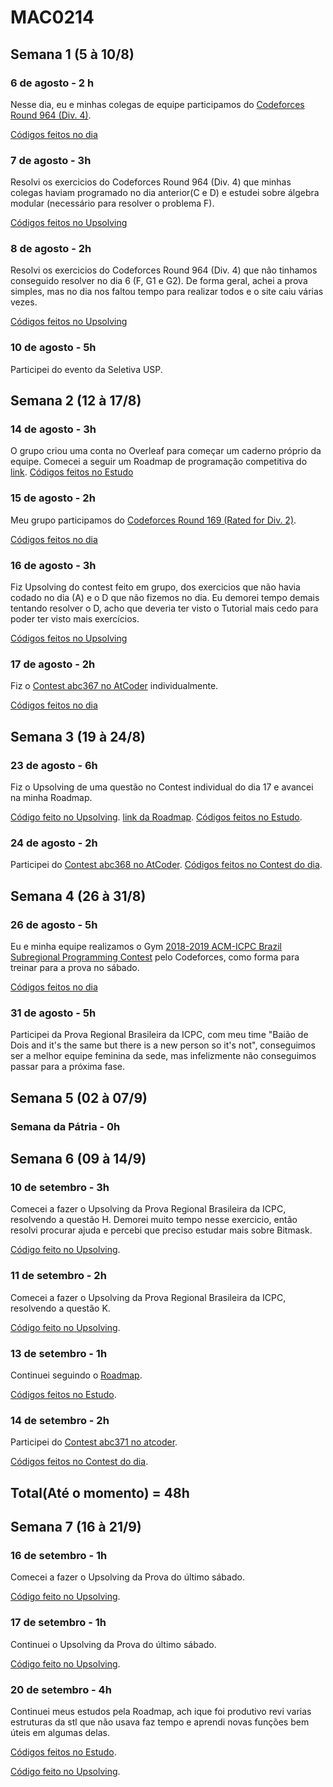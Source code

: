 # MAC0214

## Semana 1 (5 à 10/8)

### 6 de agosto - 2 h
Nesse dia, eu e minhas colegas de equipe participamos do [Codeforces Round 964 (Div. 4)](https://codeforces.com/contest/1999).

[Códigos feitos no dia](Contest/Codeforces/Round_964/No_dia)

### 7 de agosto - 3h
Resolvi os exercicios do Codeforces Round 964 (Div. 4) que minhas colegas haviam programado no dia anterior(C e D) e estudei sobre álgebra modular (necessário para resolver o problema F).

[Códigos feitos no Upsolving](Contest/Codeforces/Round_964/Upsolving)

### 8 de agosto - 2h
Resolvi os exercicios do Codeforces Round 964 (Div. 4) que não tinhamos conseguido resolver no dia 6 (F, G1 e G2). De forma geral, achei a prova simples, mas no dia nos faltou tempo para realizar todos e o site caiu várias vezes.

[Códigos feitos no Upsolving](Contest/Codeforces/Round_964/Upsolving)

### 10 de agosto - 5h
Participei do evento da Seletiva USP.



## Semana 2 (12 à 17/8)

### 14 de agosto - 3h
O grupo criou uma conta no Overleaf para começar um caderno próprio da equipe. Comecei a seguir um Roadmap de programação competitiva do [link](https://codeforces.com/blog/entry/111099).
[Códigos feitos no Estudo](Estudo/Primeiro_Roadmap/14_8)

### 15 de agosto - 2h
Meu grupo participamos do [Codeforces Round 169 (Rated for Div. 2)](https://codeforces.com/contest/2004).

[Códigos feitos no dia](Contest/Codeforces/Round_169/No_dia)

### 16 de agosto - 3h
Fiz Upsolving do contest feito em grupo, dos exercicios que não havia codado no dia (A) e o D que não fizemos no dia. Eu demorei tempo demais tentando resolver o D, acho que deveria ter visto o Tutorial mais cedo para poder ter visto mais exercícios.

[Códigos feitos no Upsolving](Contest/Codeforces/Round_169/Upsolving)

### 17 de agosto - 2h
Fiz o [Contest abc367 no AtCoder](https://atcoder.jp/contests/abc367) individualmente.

[Códigos feitos no dia](Contest/AtCoder/abc367/No_dia)



## Semana 3 (19 à 24/8)

### 23 de agosto - 6h
Fiz o Upsolving de uma questão no Contest individual do dia 17 e avancei na minha Roadmap.

[Código feito no Upsolving](Contest/AtCoder/abc367/Upsolving).
[link da Roadmap](https://codeforces.com/blog/entry/111099).
[Códigos feitos no Estudo](Estudo/Primeiro_Roadmap/23_8).

### 24 de agosto - 2h
Participei do [Contest abc368 no AtCoder](https://atcoder.jp/contests/abc368).
[Códigos feitos no Contest do dia](Contest/AtCoder/abc368/No_dia).



## Semana 4 (26 à 31/8)

### 26 de agosto - 5h
Eu e minha equipe realizamos o Gym [2018-2019 ACM-ICPC Brazil Subregional Programming Contest](https://codeforces.com/gym/101908) pelo Codeforces, como forma para treinar para a prova no sábado.

[Códigos feitos no dia](Contest/Codeforces/Gym_101908/No_dia)

### 31 de agosto - 5h
Participei da Prova Regional Brasileira da ICPC, com meu time "Baião de Dois and it's the same but there is a new person so it's not", conseguimos ser a melhor equipe feminina da sede, mas infelizmente não conseguimos passar para a próxima fase.



## Semana 5 (02 à 07/9)

### Semana da Pátria - 0h



## Semana 6 (09 à 14/9)

### 10 de setembro - 3h
Comecei a fazer o Upsolving da Prova Regional Brasileira da ICPC, resolvendo a questão H. Demorei muito tempo nesse exercicio, então resolvi procurar ajuda e percebi que preciso estudar mais sobre Bitmask.

[Código feito no Upsolving](Contest/Prova_Regional_Upsolving).

### 11 de setembro - 2h
Comecei a fazer o Upsolving da Prova Regional Brasileira da ICPC, resolvendo a questão K.

[Código feito no Upsolving](Contest/Prova_Regional_Upsolving).

### 13 de setembro - 1h
Continuei seguindo o [Roadmap](https://codeforces.com/blog/entry/111099).

[Códigos feitos no Estudo](Estudo/Primeiro_Roadmap/13_9).

### 14 de setembro - 2h
Participei do [Contest abc371 no atcoder](https://atcoder.jp/contests/abc235).

[Códigos feitos no Contest do dia](Contest/AtCoder/abc371).

## Total(Até o momento) = 48h

## Semana 7 (16 à 21/9)

### 16 de setembro - 1h
Comecei a fazer o Upsolving da Prova do último sábado.

[Código feito no Upsolving](Contest/AtCoder/abc371/Upsolving).

### 17 de setembro - 1h
Continuei o Upsolving da Prova do último sábado.

[Código feito no Upsolving](Contest/AtCoder/abc371/Upsolving).

### 20 de setembro - 4h
Continuei meus estudos pela Roadmap, ach ique foi produtivo revi varias estruturas da stl que não usava faz tempo e aprendi novas funções bem úteis em algumas delas.

[Códigos feitos no Estudo](Estudo/Primeiro_Roadmap/20_9).



[Código feito no Upsolving](Contest/AtCoder/abc371/Upsolving).
